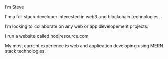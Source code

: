 I’m Steve

I'm a full stack developer interested in web3 and blockchain technologies.

I’m looking to collaborate on any web or app developement projects.

I run a website called hodlresource.com

My most current experience is web and application developing using MERN stack technologies.
